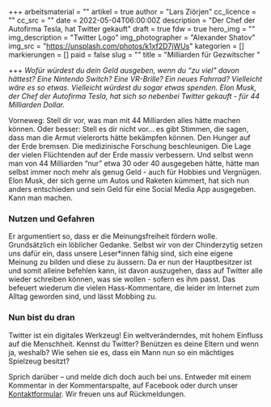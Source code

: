 +++
arbeitsmaterial = ""
artikel = true
author = "Lars Ziörjen"
cc_licence = ""
cc_src = ""
date = 2022-05-04T06:00:00Z
description = "Der Chef der Autofirma Tesla, hat Twitter gekauft"
draft = true
fdw = true
hero_img = ""
img_description = "Twitter Logo"
img_photographer = "Alexander Shatov"
img_src = "https://unsplash.com/photos/k1xf2D7jWUs"
kategorien = []
markierungen = []
paid = false
slug = ""
title = "Milliarden für Gezwitscher "

+++
_Wofür würdest du dein Geld ausgeben, wenn du “zu viel” davon hättest? Eine Nintendo Switch? Eine VR-Brille? Ein neues Fahrrad? Vielleicht wäre es so etwas. Vielleicht würdest du sogar etwas spenden. Elon Musk, der Chef der Autofirma Tesla, hat sich so nebenbei Twitter gekauft - für 44 Milliarden Dollar._

Vorneweg: Stell dir vor, was man mit 44 Milliarden alles hätte machen können. Oder besser: Stell es dir nicht vor… es gibt Stimmen, die sagen, dass man die Armut vielerorts hätte bekämpfen können. Den Hunger auf der Erde bremsen. Die medizinische Forschung beschleunigen. Die Lage der vielen Flüchtenden auf der Erde massiv verbessern. Und selbst wenn man von 44 Milliarden “nur” etwa 30 oder 40 ausgegeben hätte, hätte man selbst immer noch mehr als genug Geld - auch für Hobbies und Vergnügen. Elon Musk, der sich gerne um Autos und Raketen kümmert, hat sich nun anders entschieden und sein Geld für eine Social Media App ausgegeben. Kann man machen.

### Nutzen und Gefahren

Er argumentiert so, dass er die Meinungsfreiheit fördern wolle. Grundsätzlich ein löblicher Gedanke. Selbst wir von der Chinderzytig setzen uns dafür ein, dass unsere Leser*innen fähig sind, sich eine eigene Meinung zu bilden und diese zu äussern. Da er nun der Hauptbesitzer ist und somit alleine befehlen kann, ist davon auszugehen, dass auf Twitter alle wieder schreiben können, was sie wollen - sofern es ihm passt. Das befeuert wiederum die vielen Hass-Kommentare, die leider im Internet zum Alltag geworden sind, und lässt Mobbing zu.

### Nun bist du dran

Twitter ist ein digitales Werkzeug! Ein weltveränderndes, mit hohem Einfluss auf die Menschheit. Kennst du Twitter? Benützen es deine Eltern und wenn ja, weshalb? Wie sehen sie es, dass ein Mann nun so ein mächtiges Spielzeug besitzt?

Sprich darüber – und melde dich doch auch bei uns. Entweder mit einem Kommentar in der Kommentarspalte, auf Facebook oder durch unser [Kontaktformular](https://www.chinderzytig.ch/kontakt/). Wir freuen uns auf Rückmeldungen.